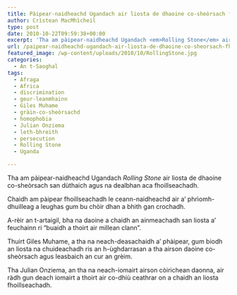```yaml
---
title: Pàipear-naidheachd Ugandach air liosta de dhaoine co-sheòrsach fhoillseachadh
author: Crìstean MacMhìcheil
type: post
date: 2010-10-22T09:59:38+00:00
excerpt: 'Tha am pàipear-naidheachd Ugandach <em>Rolling Stone</em> air liosta de dhaoine co-sheòrsach san dùthaich agus na dealbhan aca fhoillseachadh.'
url: /paipear-naidheachd-ugandach-air-liosta-de-dhaoine-co-sheorsach-fhoillseachadh/
featured_image: /wp-content/uploads/2010/10/RollingStone.jpg
categories:
  - An t-Saoghal
tags:
  - Afraga
  - Africa
  - discrimination
  - geur-leanmhainn
  - Giles Muhame
  - gràin-co-sheòrsachd
  - homophobia
  - Julian Onziema
  - leth-bhreith
  - persecution
  - Rolling Stone
  - Uganda

---
```

Tha am pàipear-naidheachd Ugandach _Rolling Stone_ air liosta de dhaoine co-sheòrsach san dùthaich agus na dealbhan aca fhoillseachadh.

Chaidh am pàipear fhoillseachadh le ceann-naidheachd air a&#8217; phrìomh-dhuilleag a leughas gum bu chòir dhan a bhith gan crochadh.

A-rèir an t-artaigil, bha na daoine a chaidh an ainmeachadh san liosta a&#8217; feuchainn ri &#8220;buaidh a thoirt air millean clann&#8221;.

Thuirt Giles Muhame, a tha na neach-deasachaidh a&#8217; phàipear, gum biodh an liosta na chuideachadh ris an h-ùghdarrasan a tha airson daoine co-sheòrsach agus leasbaich an cur an grèim.

Tha Julian Onziema, an tha na neach-iomairt airson còirichean daonna, air ràdh gun deach iomairt a thoirt air co-dhiù ceathrar on a chaidh an liosta fhoillseachadh.